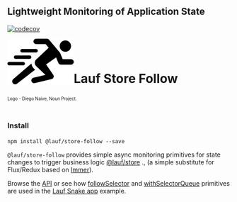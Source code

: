 ## Lightweight Monitoring of Application State

[![codecov](https://codecov.io/gh/cefn/lauf/branch/main/graph/badge.svg?token=H4O0Wmvho5&flag=store-follow)](https://codecov.io/gh/cefn/lauf)

<img src="https://github.com/cefn/lauf/raw/main/vector/logo.png" alt="Logo - Image of Runner" align="left"><br></br>

# Lauf Store Follow

<sub><sup>Logo - Diego Naive, Noun Project.</sup></sub>
<br></br>

### Install

```
npm install @lauf/store-follow --save
```

`@lauf/store-follow` provides simple async monitoring primitives for state changes to trigger business logic [@lauf/store](https://www.npmjs.com/package/@lauf/store) ., (a simple substitute for Flux/Redux based on [Immer](https://immerjs.github.io/immer/)).

Browse the [API](https://cefn.com/lauf/api/modules/_lauf_store_follow.html) or see how [followSelector](https://cefn.com/lauf/api/modules/_lauf_lock.html#followselector) and [withSelectorQueue](https://cefn.com/lauf/api/modules/_lauf_lock.html#withselectorqueue) primitives are used in the [Lauf Snake app](https://github.com/cefn/lauf/blob/main/apps/nextjs-snake/src/game.ts) example.
